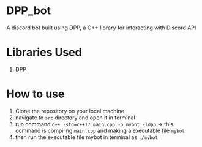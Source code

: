 # DPP_bot
A discord bot built using DPP, a C++ library for interacting with Discord API

# Libraries Used
1. <a href="https://dpp.dev/index.html">DPP</a>

# How to use
1. Clone the repository on your local machine
2. navigate to ``src`` directory and open it in terminal
3. run command ``g++ -std=c++17 main.cpp -o mybot -ldpp``
   -> this command is compiling ``main.cpp`` and making a executable file ``mybot``
5. then run the executable file mybot in terminal as ``./mybot``
